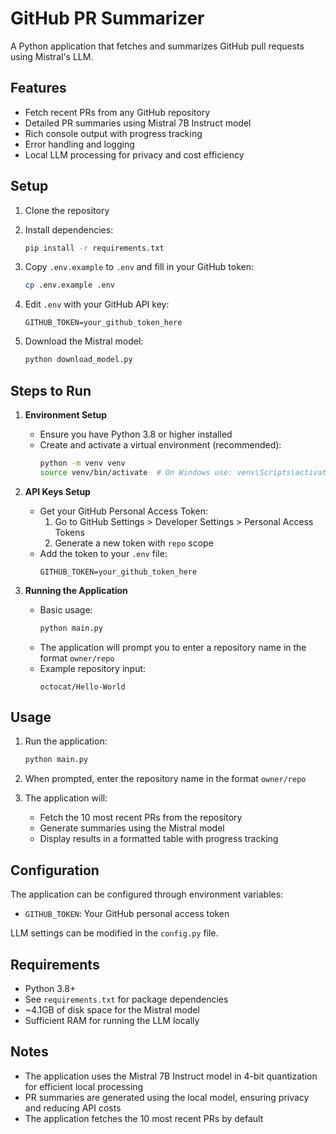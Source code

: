 # GitHub PR Summarizer

A Python application that fetches and summarizes GitHub pull requests using Mistral's LLM.

## Features

- Fetch recent PRs from any GitHub repository
- Detailed PR summaries using Mistral 7B Instruct model
- Rich console output with progress tracking
- Error handling and logging
- Local LLM processing for privacy and cost efficiency

## Setup

1. Clone the repository
2. Install dependencies:
   ```bash
   pip install -r requirements.txt
   ```
3. Copy `.env.example` to `.env` and fill in your GitHub token:
   ```bash
   cp .env.example .env
   ```
4. Edit `.env` with your GitHub API key:
   ```
   GITHUB_TOKEN=your_github_token_here
   ```

5. Download the Mistral model:
   ```bash
   python download_model.py
   ```

## Steps to Run

1. **Environment Setup**
   - Ensure you have Python 3.8 or higher installed
   - Create and activate a virtual environment (recommended):
     ```bash
     python -m venv venv
     source venv/bin/activate  # On Windows use: venv\Scripts\activate
     ```

2. **API Keys Setup**
   - Get your GitHub Personal Access Token:
     1. Go to GitHub Settings > Developer Settings > Personal Access Tokens
     2. Generate a new token with `repo` scope
   - Add the token to your `.env` file:
     ```
     GITHUB_TOKEN=your_github_token_here
     ```

3. **Running the Application**
   - Basic usage:
     ```bash
     python main.py
     ```
   - The application will prompt you to enter a repository name in the format `owner/repo`
   - Example repository input:
     ```
     octocat/Hello-World
     ```

## Usage

1. Run the application:
   ```bash
   python main.py
   ```

2. When prompted, enter the repository name in the format `owner/repo`

3. The application will:
   - Fetch the 10 most recent PRs from the repository
   - Generate summaries using the Mistral model
   - Display results in a formatted table with progress tracking

## Configuration

The application can be configured through environment variables:

- `GITHUB_TOKEN`: Your GitHub personal access token

LLM settings can be modified in the `config.py` file.

## Requirements

- Python 3.8+
- See `requirements.txt` for package dependencies
- ~4.1GB of disk space for the Mistral model
- Sufficient RAM for running the LLM locally

## Notes

- The application uses the Mistral 7B Instruct model in 4-bit quantization for efficient local processing
- PR summaries are generated using the local model, ensuring privacy and reducing API costs
- The application fetches the 10 most recent PRs by default 